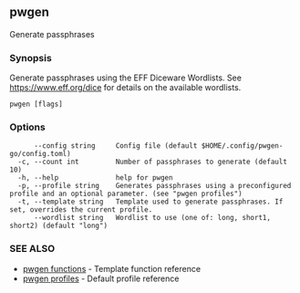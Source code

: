 ## pwgen

Generate passphrases

### Synopsis

Generate passphrases using the EFF Diceware Wordlists.
See https://www.eff.org/dice for details on the available wordlists.

```
pwgen [flags]
```

### Options

```
      --config string     Config file (default $HOME/.config/pwgen-go/config.toml)
  -c, --count int         Number of passphrases to generate (default 10)
  -h, --help              help for pwgen
  -p, --profile string    Generates passphrases using a preconfigured profile and an optional parameter. (see "pwgen profiles")
  -t, --template string   Template used to generate passphrases. If set, overrides the current profile.
      --wordlist string   Wordlist to use (one of: long, short1, short2) (default "long")
```

### SEE ALSO
* [pwgen functions](pwgen_functions.md)  - Template function reference
* [pwgen profiles](pwgen_profiles.md)  - Default profile reference
